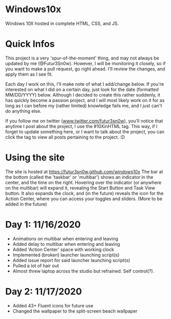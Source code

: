 # Windows10x
Windows 10X hosted in complete HTML, CSS, and JS.

# Quick Infos
This project is a very 'spur-of-the-moment' thing, and may not always be updated by me (@Futur3Sn0w).
However, I will be monitoring it closely, so if you want to make a pull request, go right ahead. I'll review the changes, and apply them as I see fit.

Each day I work on this, I'll make note of what I add/change below. If you're interested on what I did on a certain day, just look for the date (formatted MM/DD/YYYY) below.
Although I decided to create this rather suddenly, it has quickly become a passion project, and I will most likely work on it for as long as I can before my (rather limited) knowledge fails me, and I just can't do anything else.

If you follow me on twitter (www.twitter.com/futur3sn0w), you'll notice that anytime I post about the project, I use the #10XinHTML tag. This way, if I forget to update something here, or I want to talk about the project, you can click the tag to view all posts pertaining to the project. :D

# Using the site
The site is hosted at https://futur3sn0w.github.com/windows10x 
The bar at the bottom (called the 'taskbar' or 'multibar') shows an indicator in the center, and the time on the right. Hovering over the indicator (or anywhere on the multibar) will expand it, revealing the Start Button and Task View button. It also expands the clock, and (in the future) reveals the icon for the Action Center, where you can access your toggles and sliders.
(More to be added in the future)

# Day 1: 11/16/2020
 - Animations on multibar when entering and leaving
 - Added delay to multibar when entering and leaving
 - Added 'Action Center' space with working clock
 - Implemented (broken) launcher launching script(s)
 - Added issue report for said launcher launching script(s)
 - Pulled a lot of hair out
 - Almost threw laptop across the studio but refrained. Self control(?).

# Day 2: 11/17/2020
 - Added 43+ Fluent icons for future use
 - Changed the wallpaper to the split-screen beach wallpaper

